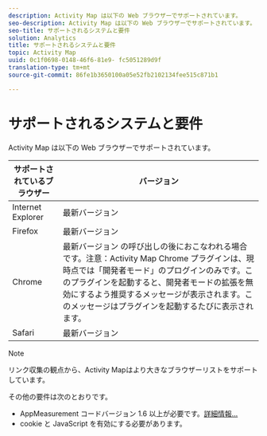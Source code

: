 ```yaml
---
description: Activity Map は以下の Web ブラウザーでサポートされています。
seo-description: Activity Map は以下の Web ブラウザーでサポートされています。
seo-title: サポートされるシステムと要件
solution: Analytics
title: サポートされるシステムと要件
topic: Activity Map
uuid: 0c1f0698-0148-46f6-81e9- fc5051289d9f
translation-type: tm+mt
source-git-commit: 86fe1b3650100a05e52fb2102134fee515c871b1

---
```



# サポートされるシステムと要件

Activity Map は以下の Web ブラウザーでサポートされています。

| サポートされているブラウザー | バージョン |
|--- |--- |
| Internet Explorer | 最新バージョン |
| Firefox | 最新バージョン |
| Chrome | 最新バージョン の呼び出しの後におこなわれる場合です。注意：Activity Map Chrome プラグインは、現時点では「開発者モード」のプログインのみです。このプラグインを起動すると、開発者モードの拡張を無効にするよう推奨するメッセージが表示されます。このメッセージはプラグインを起動するたびに表示されます。 |
| Safari | 最新バージョン |

>[!NOTE]
>
>リンク収集の観点から、Activity Mapはより大きなブラウザーリストをサポートしています。

その他の要件は次のとおりです。

* AppMeasurement コードバージョン 1.6 以上が必要です。[詳細情報...](/help/analyze/activity-map/activitymap-getting-started/activitymap-getting-started-admins/activitymap-enable.md)
* cookie と JavaScript を有効にする必要があります。

